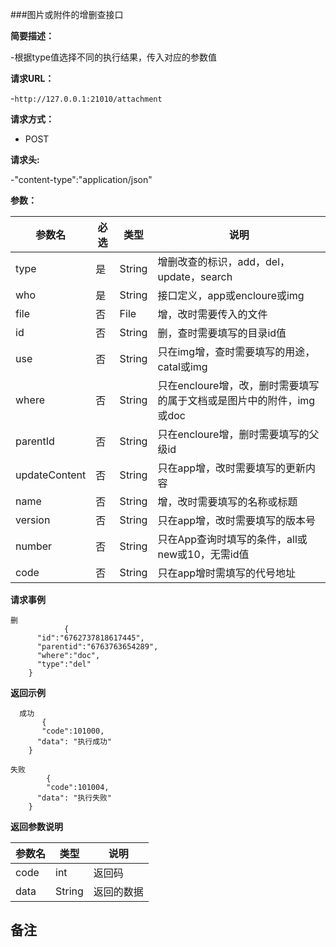 ###图片或附件的增删查接口

**简要描述：** 

-根据type值选择不同的执行结果，传入对应的参数值

**请求URL：** 

-`http://127.0.0.1:21010/attachment`

**请求方式：**

- POST 

**请求头:**

-"content-type":"application/json"

**参数：** 

| 参数名  | 必选 | 类型     |说明|
| ------ | -------- | -------- |------|
|type|是|String|增删改查的标识，add，del，update，search|
|who|是|String|接口定义，app或encloure或img|
|file|否|File|增，改时需要传入的文件|
|id|否|String|删，查时需要填写的目录id值|
|use|否|String|只在img增，查时需要填写的用途，catal或img|
|where|否|String|只在encloure增，改，删时需要填写的属于文档或是图片中的附件，img或doc|
|parentId|否|String|只在encloure增，删时需要填写的父级id|
|updateContent|否|String|只在app增，改时需要填写的更新内容|
|name|否|String|增，改时需要填写的名称或标题|
|version|否|String|只在app增，改时需要填写的版本号|
|number|否|String|只在App查询时填写的条件，all或new或10，无需id值|
|code|否|String|只在app增时需填写的代号地址|

**请求事例**

```
删
            {
      "id":"6762737818617445",
	  "parentid":"6763763654289",
	  "where":"doc",
	  "type":"del"
    }
```

 **返回示例**
 
```
  成功
       {
	   "code":101000,
      "data": "执行成功"
    }
```

```
失败
        {
		"code":101004,
      "data": "执行失败"
    }
```

**返回参数说明**

| 参数名  |   类型     |说明|
| ------ | -------- |------|
| code | int |返回码|
|data|String|返回的数据|

**备注**
-